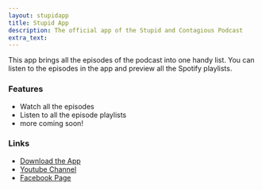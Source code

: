 ```yaml
---
layout: stupidapp
title: Stupid App
description: The official app of the Stupid and Contagious Podcast
extra_text: 
---
```

This app brings all the episodes of the podcast into one handy list. You can listen to the episodes in the app and preview all the Spotify playlists.

### Features
- Watch all the episodes
- Listen to all the episode playlists
- more coming soon!
                   
### Links
- [Download the App](https://play.google.com/store/apps/details?id=com.stupidandcontagious)
- [Youtube Channel](https://www.youtube.com/@stupidandcontagiouspodcast)
- [Facebook Page](https://www.facebook.com/stupidandcontagiouspodcast)
